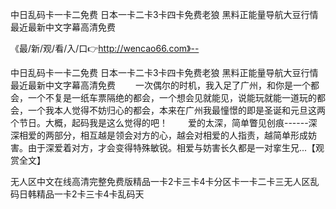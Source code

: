 中日乱码卡一卡二免费
日本一卡二卡3卡四卡免费老狼
黑料正能量导航大豆行情
最近最新中文字幕高清免费


《最/新/观/看/入/口👉http://wencao66.com》--

中日乱码卡一卡二免费
日本一卡二卡3卡四卡免费老狼
黑料正能量导航大豆行情
最近最新中文字幕高清免费
　　一次偶尔的时机，我入足了广州，和你是一个都会，一个不复是一纸车票隔绝的都会，一个想会见就能见，说能玩就能一道玩的都会，一个我本人觉得不妨归心的都会，本来在广州我最憧憬的即是圣诞和元旦这两个节日。大概，起码我是这么觉得的吧！
　　爱的太深，简单瞥见创痕------深深相爱的两部分，相互越是领会对方的心，越会对相爱的人指责，越简单形成妨害。由于深爱着对方，才会变得特殊敏锐。相爱与妨害长久都是一对挛生兄...【观赏全文】





无人区中文在线高清完整免费版精品一卡2卡三卡4卡分区卡一卡二卡三无人区乱码日韩精品一卡2卡三卡4卡乱码天
